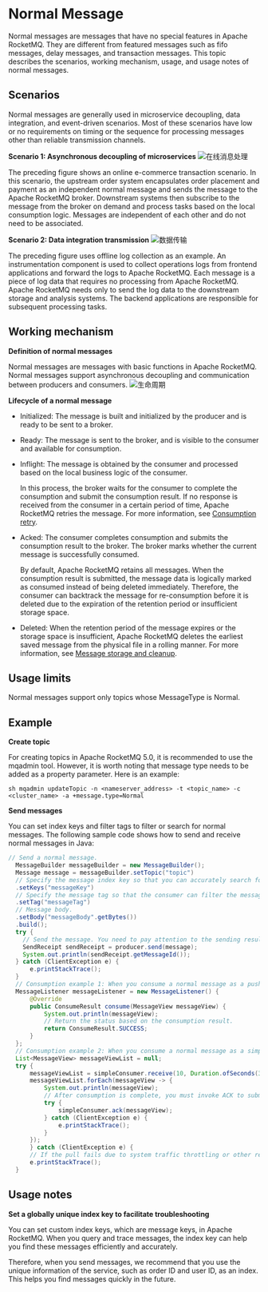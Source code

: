 # Normal Message

Normal messages are messages that have no special features in Apache RocketMQ. They are different from featured messages such as fifo messages, delay messages, and transaction messages. This topic describes the scenarios, working mechanism, usage, and usage notes of normal messages.

## Scenarios

Normal messages are generally used in microservice decoupling, data integration, and event-driven scenarios. Most of these scenarios have low or no requirements on timing or the sequence for processing messages other than reliable transmission channels.

**Scenario 1: Asynchronous decoupling of microservices**
![在线消息处理](../picture/v5/onlineprocess.png)

The preceding figure shows an online e-commerce transaction scenario. In this scenario, the upstream order system encapsulates order placement and payment as an independent normal message and sends the message to the Apache RocketMQ broker. Downstream systems then subscribe to the message from the broker on demand and process tasks based on the local consumption logic. Messages are independent of each other and do not need to be associated.

**Scenario 2: Data integration transmission**
![数据传输](../picture/v5/offlineprocess.png)

The preceding figure uses offline log collection as an example. An instrumentation component is used to collect operations logs from frontend applications and forward the logs to Apache RocketMQ. Each message is a piece of log data that requires no processing from Apache RocketMQ. Apache RocketMQ needs only to send the log data to the downstream storage and analysis systems. The backend applications are responsible for subsequent processing tasks.

## Working mechanism

**Definition of normal messages**

Normal messages are messages with basic functions in Apache RocketMQ. Normal messages support asynchronous decoupling and communication between producers and consumers.
![生命周期](../picture/v5/lifecyclefornormal.png)

**Lifecycle of a normal message**

* Initialized: The message is built and initialized by the producer and is ready to be sent to a broker.

* Ready: The message is sent to the broker, and is visible to the consumer and available for consumption.

* Inflight: The message is obtained by the consumer and processed based on the local business logic of the consumer.

  In this process, the broker waits for the consumer to complete the consumption and submit the consumption result. If no response is received from the consumer in a certain period of time, Apache RocketMQ retries the message. For more information, see [Consumption retry](./10consumerretrypolicy.md).

* Acked: The consumer completes consumption and submits the consumption result to the broker. The broker marks whether the current message is successfully consumed.

  By default, Apache RocketMQ retains all messages. When the consumption result is submitted, the message data is logically marked as consumed instead of being deleted immediately. Therefore, the consumer can backtrack the message for re-consumption before it is deleted due to the expiration of the retention period or insufficient storage space.

* Deleted: When the retention period of the message expires or the storage space is insufficient, Apache RocketMQ deletes the earliest saved message from the physical file in a rolling manner. For more information, see [Message storage and cleanup](./11messagestorepolicy.md).

## Usage limits

Normal messages support only topics whose MessageType is Normal.

## Example

**Create topic**

For creating topics in Apache RocketMQ 5.0, it is recommended to use the mqadmin tool. However, it is worth noting that message type needs to be added as a property parameter. Here is an example:

```shell
sh mqadmin updateTopic -n <nameserver_address> -t <topic_name> -c <cluster_name> -a +message.type=Normal
```

**Send messages**

You can set index keys and filter tags to filter or search for normal messages. The following sample code shows how to send and receive normal messages in Java:
```java
// Send a normal message. 
  MessageBuilder messageBuilder = new MessageBuilder();
  Message message = messageBuilder.setTopic("topic")
  // Specify the message index key so that you can accurately search for the message by using a keyword.
  .setKeys("messageKey")
  // Specify the message tag so that the consumer can filter the message based on the specified tag.
  .setTag("messageTag")
  // Message body. 
  .setBody("messageBody".getBytes())
  .build();
  try {
    // Send the message. You need to pay attention to the sending result and capture exceptions such as failures. 
    SendReceipt sendReceipt = producer.send(message);
    System.out.println(sendReceipt.getMessageId());
  } catch (ClientException e) {
      e.printStackTrace();
  }
  // Consumption example 1: When you consume a normal message as a push consumer, you need only to process the message in the message listener. 
  MessageListener messageListener = new MessageListener() {
      @Override
      public ConsumeResult consume(MessageView messageView) {
          System.out.println(messageView);
          // Return the status based on the consumption result. 
          return ConsumeResult.SUCCESS;
      }
  };
  // Consumption example 2: When you consume a normal message as a simple consumer, you must obtain and consume the message, and submit the consumption result. 
  List<MessageView> messageViewList = null;
  try {
      messageViewList = simpleConsumer.receive(10, Duration.ofSeconds(30));
      messageViewList.forEach(messageView -> {
          System.out.println(messageView);
          // After consumption is complete, you must invoke ACK to submit the consumption result. 
          try {
              simpleConsumer.ack(messageView);
          } catch (ClientException e) {
              e.printStackTrace();
          }
      });
      } catch (ClientException e) {
      // If the pull fails due to system traffic throttling or other reasons, you must re-initiate the request to obtain the message. 
      e.printStackTrace();
  }
```


## Usage notes

**Set a globally unique index key to facilitate troubleshooting**

You can set custom index keys, which are message keys, in Apache RocketMQ. When you query and trace messages, the index key can help you find these messages efficiently and accurately.

Therefore, when you send messages, we recommend that you use the unique information of the service, such as order ID and user ID, as an index. This helps you find messages quickly in the future.

